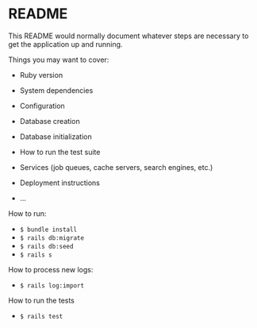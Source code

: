 # README

This README would normally document whatever steps are necessary to get the
application up and running.

Things you may want to cover:

* Ruby version

* System dependencies

* Configuration

* Database creation

* Database initialization

* How to run the test suite

* Services (job queues, cache servers, search engines, etc.)

* Deployment instructions

* ...

How to run:
- `$ bundle install`
- `$ rails db:migrate`
- `$ rails db:seed`
- `$ rails s`

How to process new logs:
- `$ rails log:import`

How to run the tests
- `$ rails test`